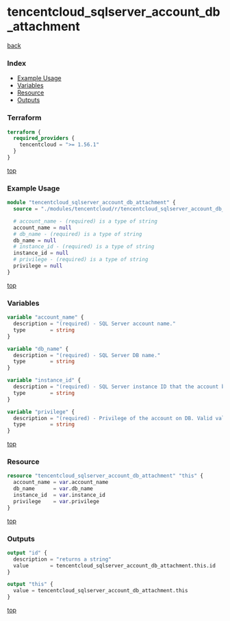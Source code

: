 # tencentcloud_sqlserver_account_db_attachment

[back](../tencentcloud.md)

### Index

- [Example Usage](#example-usage)
- [Variables](#variables)
- [Resource](#resource)
- [Outputs](#outputs)

### Terraform

```terraform
terraform {
  required_providers {
    tencentcloud = ">= 1.56.1"
  }
}
```

[top](#index)

### Example Usage

```terraform
module "tencentcloud_sqlserver_account_db_attachment" {
  source = "./modules/tencentcloud/r/tencentcloud_sqlserver_account_db_attachment"

  # account_name - (required) is a type of string
  account_name = null
  # db_name - (required) is a type of string
  db_name = null
  # instance_id - (required) is a type of string
  instance_id = null
  # privilege - (required) is a type of string
  privilege = null
}
```

[top](#index)

### Variables

```terraform
variable "account_name" {
  description = "(required) - SQL Server account name."
  type        = string
}

variable "db_name" {
  description = "(required) - SQL Server DB name."
  type        = string
}

variable "instance_id" {
  description = "(required) - SQL Server instance ID that the account belongs to."
  type        = string
}

variable "privilege" {
  description = "(required) - Privilege of the account on DB. Valid values: `ReadOnly`, `ReadWrite`."
  type        = string
}
```

[top](#index)

### Resource

```terraform
resource "tencentcloud_sqlserver_account_db_attachment" "this" {
  account_name = var.account_name
  db_name      = var.db_name
  instance_id  = var.instance_id
  privilege    = var.privilege
}
```

[top](#index)

### Outputs

```terraform
output "id" {
  description = "returns a string"
  value       = tencentcloud_sqlserver_account_db_attachment.this.id
}

output "this" {
  value = tencentcloud_sqlserver_account_db_attachment.this
}
```

[top](#index)